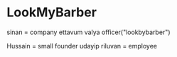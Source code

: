 # LookMyBarber
sinan =  company ettavum valya officer("lookbybarber")

Hussain = small founder udayip
riluvan = employee 
